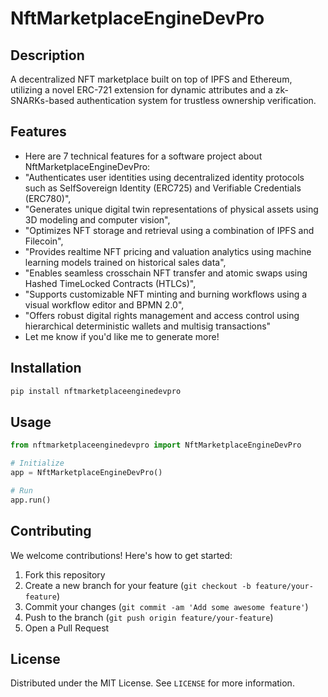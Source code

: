 # NftMarketplaceEngineDevPro

## Description

A decentralized NFT marketplace built on top of IPFS and Ethereum, utilizing a novel ERC-721 extension for dynamic attributes and a zk-SNARKs-based authentication system for trustless ownership verification.

## Features

- Here are 7 technical features for a software project about NftMarketplaceEngineDevPro:
- "Authenticates user identities using decentralized identity protocols such as SelfSovereign Identity (ERC725) and Verifiable Credentials (ERC780)",
- "Generates unique digital twin representations of physical assets using 3D modeling and computer vision",
- "Optimizes NFT storage and retrieval using a combination of IPFS and Filecoin",
- "Provides realtime NFT pricing and valuation analytics using machine learning models trained on historical sales data",
- "Enables seamless crosschain NFT transfer and atomic swaps using Hashed TimeLocked Contracts (HTLCs)",
- "Supports customizable NFT minting and burning workflows using a visual workflow editor and BPMN 2.0",
- "Offers robust digital rights management and access control using hierarchical deterministic wallets and multisig transactions"
- Let me know if you'd like me to generate more!
## Installation

```bash
pip install nftmarketplaceenginedevpro
```

## Usage

```python
from nftmarketplaceenginedevpro import NftMarketplaceEngineDevPro

# Initialize
app = NftMarketplaceEngineDevPro()

# Run
app.run()
```

## Contributing

We welcome contributions! Here's how to get started:

1. Fork this repository
2. Create a new branch for your feature (`git checkout -b feature/your-feature`)
3. Commit your changes (`git commit -am 'Add some awesome feature'`)
4. Push to the branch (`git push origin feature/your-feature`)
5. Open a Pull Request

## License

Distributed under the MIT License. See `LICENSE` for more information.
